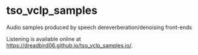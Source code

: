 # tso_vclp_samples
Audio samples produced by speech dereverberation/denoising front-ends

Listening is available online at https://dreadbird06.github.io/tso_vclp_samples.io/.
